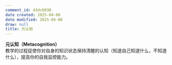```yaml
---
comment_id: 43dc6030
date created: 2025-04-06
date modified: 2025-04-06
draw: null
title: 元认知
---
```

**元认知（Metacognition）**  
教学的过程促使你对自身的知识状态保持清醒的认知（知道自己知道什么，不知道什么），提高你的自我监控能力。
